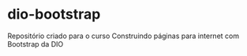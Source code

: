 # dio-bootstrap
Repositório criado para o curso Construindo páginas para internet com Bootstrap da DIO
